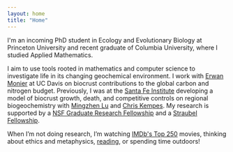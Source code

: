 ```yaml
---
layout: home
title: "Home"
---
```

I'm an incoming PhD student in Ecology and Evolutionary Biology at Princeton University and recent graduate of Columbia University, where I studied Applied Mathematics. 

I aim to use tools rooted in mathematics and computer science to investigate life in its changing geochemical environment. I work with [Erwan Monier](https://lawr.ucdavis.edu/people/faculty/monier-erwan) at UC Davis on biocrust contributions to the global carbon and nitrogen budget. Previously, I was at the [Santa Fe Institute](https://www.santafe.edu/) developing a model of biocrust growth, death, and competitive controls on regional biogeochemistry with [Mingzhen Lu](https://www.mingzhenlu-lab.com/) and [Chris Kempes](https://www.santafe.edu/people/profile/chris-kempes). My research is supported by a [NSF Graduate Research Fellowship](https://www.nsfgrfp.org/) and a [Straubel Fellowship](https://www.straubelfoundation.org/straubelfellows).

When I’m not doing research, I’m watching [IMDb's Top 250](https://www.imdb.com/user/ur130076546/?ref_=nv_usr_prof_2) movies, thinking about ethics and metaphysics, [reading](https://www.goodreads.com/user/show/145758547-shloka), or spending time outdoors!

